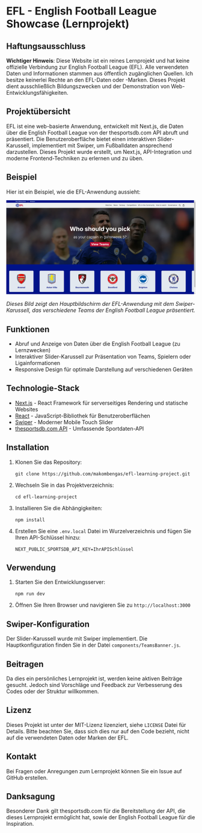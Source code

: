 # EFL - English Football League Showcase (Lernprojekt)

## Haftungsausschluss

**Wichtiger Hinweis**: Diese Website ist ein reines Lernprojekt und hat keine offizielle Verbindung zur English Football League (EFL). Alle verwendeten Daten und Informationen stammen aus öffentlich zugänglichen Quellen. Ich besitze keinerlei Rechte an den EFL-Daten oder -Marken. Dieses Projekt dient ausschließlich Bildungszwecken und der Demonstration von Web-Entwicklungsfähigkeiten.

## Projektübersicht

EFL ist eine web-basierte Anwendung, entwickelt mit Next.js, die Daten über die English Football League von der thesportsdb.com API abruft und präsentiert. Die Benutzeroberfläche bietet einen interaktiven Slider-Karussell, implementiert mit Swiper, um Fußballdaten ansprechend darzustellen. Dieses Projekt wurde erstellt, um Next.js, API-Integration und moderne Frontend-Techniken zu erlernen und zu üben.

## Beispiel

Hier ist ein Beispiel, wie die EFL-Anwendung aussieht:

![EFL Anwendungsbeispiel](public/images/beispiel.png)

*Dieses Bild zeigt den Hauptbildschirm der EFL-Anwendung mit dem Swiper-Karussell, das verschiedene Teams der English Football League präsentiert.*

## Funktionen

- Abruf und Anzeige von Daten über die English Football League (zu Lernzwecken)
- Interaktiver Slider-Karussell zur Präsentation von Teams, Spielern oder Ligainformationen
- Responsive Design für optimale Darstellung auf verschiedenen Geräten

## Technologie-Stack

- [Next.js](https://nextjs.org/) - React Framework für serverseitiges Rendering und statische Websites
- [React](https://reactjs.org/) - JavaScript-Bibliothek für Benutzeroberflächen
- [Swiper](https://swiperjs.com/) - Moderner Mobile Touch Slider
- [thesportsdb.com API](https://www.thesportsdb.com/api.php) - Umfassende Sportdaten-API

## Installation

1. Klonen Sie das Repository:
   ```
   git clone https://github.com/makombengas/efl-learning-project.git
   ```

2. Wechseln Sie in das Projektverzeichnis:
   ```
   cd efl-learning-project
   ```

3. Installieren Sie die Abhängigkeiten:
   ```
   npm install
   ```

4. Erstellen Sie eine `.env.local` Datei im Wurzelverzeichnis und fügen Sie Ihren API-Schlüssel hinzu:
   ```
   NEXT_PUBLIC_SPORTSDB_API_KEY=IhrAPISchlüssel
   ```

## Verwendung

1. Starten Sie den Entwicklungsserver:
   ```
   npm run dev
   ```

2. Öffnen Sie Ihren Browser und navigieren Sie zu `http://localhost:3000`



## Swiper-Konfiguration

Der Slider-Karussell wurde mit Swiper implementiert. Die Hauptkonfiguration finden Sie in der Datei `components/TeamsBanner.js`.

## Beitragen

Da dies ein persönliches Lernprojekt ist, werden keine aktiven Beiträge gesucht. Jedoch sind Vorschläge und Feedback zur Verbesserung des Codes oder der Struktur willkommen.

## Lizenz

Dieses Projekt ist unter der MIT-Lizenz lizenziert, siehe `LICENSE` Datei für Details. Bitte beachten Sie, dass sich dies nur auf den Code bezieht, nicht auf die verwendeten Daten oder Marken der EFL.

## Kontakt

Bei Fragen oder Anregungen zum Lernprojekt können Sie ein Issue auf GitHub erstellen.

## Danksagung

Besonderer Dank gilt thesportsdb.com für die Bereitstellung der API, die dieses Lernprojekt ermöglicht hat, sowie der English Football League für die Inspiration.
